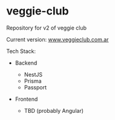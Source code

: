 # veggie-club
Repository for v2 of veggie club

Current version: www.veggieclub.com.ar

Tech Stack:
- Backend
  - NestJS
  - Prisma
  - Passport
 
- Frontend
  - TBD (probably Angular)
